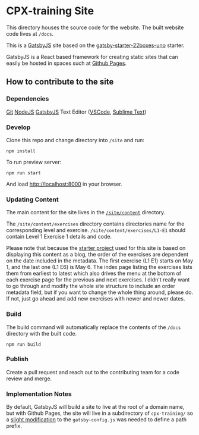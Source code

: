 # CPX-training Site

This directory houses the source code for the website. The built website code lives at `/docs`.

This is a [GatsbyJS](https://www.gatsbyjs.org) site based on the [gatsby-starter-22boxes-uno](https://www.gatsbyjs.org/starters/iamtherealgd/gatsby-starter-22boxes-uno/) starter.

GatsbyJS is a React based framework for creating static sites that can easily be hosted in spaces such at [Github Pages](https://pages.github.com).

## How to contribute to the site

### Dependencies

[Git](https://git-scm.com)
[NodeJS](https://nodejs.org/en/)
[GatsbyJS](https://www.gatsbyjs.org/docs/quick-start)
Text Editor ([VSCode](https://code.visualstudio.com), [Sublime Text](https://www.sublimetext.com))

### Develop

Clone this repo and change directory into `/site` and run:
```
npm install
```

To run preview server:
```
npm run start
```

And load [http://localhost:8000](http://localhost:8000) in your browser.

### Updating Content

The main content for the site lives in the [`/site/content`](https://github.com/mimiflynn/cpx-training/tree/master/site/content) directory.

The `/site/content/exercises` directory contains directories name for the corresponding level and exercise. `/site/content/exercises/L1-E1` should contain Level 1 Exercise 1 details and code.

Please note that because the [starter project](https://www.gatsbyjs.org/starters/iamtherealgd/gatsby-starter-22boxes-uno/) used for this site is based on displaying this content as a blog, the order of the exercises are dependent on the date included in the metadata. The first exercise (L1 E1) starts on May 1, and the last one (L1 E6) is May 6. The index page listing the exercises lists them from earliest to latest which also drives the menu at the bottom of each exercise page for the previous and next exercises. I didn't really want to go through and modify the whole site structure to include an order metadata field, but if you want to change the whole thing around, please do. If not, just go ahead and add new exercises with newer and newer dates.

### Build

The build command will automatically replace the contents of the `/docs` directory with the built code.
```
npm run build
```

###  Publish

Create a pull request and reach out to the contributing team for a code review and merge.

### Implementation Notes

By default, GatsbyJS will build a site to live at the root of a domain name, but with Github Pages, the site will live in a subdirectory of `cpx-training/` so a [slight modification](https://www.gatsbyjs.org/docs/path-prefix/) to the `gatsby-config.js` was needed to define a path prefix.